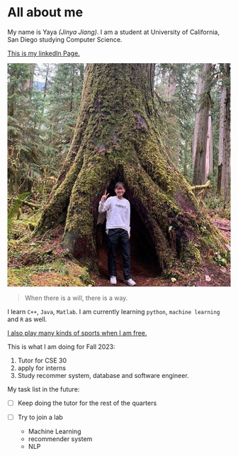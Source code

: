 # All about me

My name is Yaya *(Jinya Jiang)*. I am a student at University of California, San Diego studying Computer Science. 


[This is my linkedIn Page.](https://www.linkedin.com/in/jinya-jiang/)





![This is an image about me](me.jpg)

>When there is a will, there is a way.

I learn `C++`, `Java`, `Matlab`. I am currently learning `python`, `machine learning` and `R` as well.



[I also play many kinds of sports when I am free.](other.md)


This is what I am doing for Fall 2023:
1. Tutor for CSE 30
2. apply for interns
3. Study recommer system, database and software engineer.



My task list in the future:
- [ ] Keep doing the tutor for the rest of the quarters

- [ ] Try to join a lab
   - Machine Learning
   - recommender system
   - NLP 

